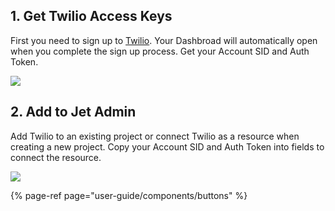 ## 1. Get Twilio Access Keys

First you need to sign up to [Twilio](https://www.twilio.com/). Your Dashbroad will automatically open when you complete the sign up process. Get your Account SID and Auth Token.

![](https://gblobscdn.gitbook.com/assets%2F-LQ08RFAKZvFADEiXKFy%2F-MAxAlW7e8D8CoEZYGJR%2F-MAxD2BEpPr1Ri48x-jK%2Fimage.png?alt=media&token=b7e39e0d-7122-4f94-aed4-05ef9c59da3e)

## 2. Add to **Jet Admin**

Add Twilio to an existing project or connect Twilio as a resource when creating a new project. Copy your Account SID and Auth Token into fields to connect the resource.

![](https://gblobscdn.gitbook.com/assets%2F-LQ08RFAKZvFADEiXKFy%2F-MEEy8r9TeZrjti2WcdH%2F-MEF5sQAPr5N4icum7pH%2FGIF.gif?alt=media&token=dd4016fc-3562-4493-8c68-b1dcbd0120f6)

{% page-ref page="user-guide/components/buttons" %}

